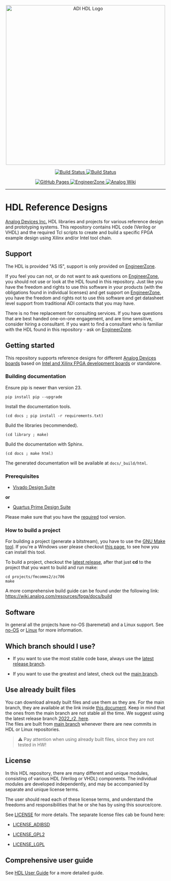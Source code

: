 <p align="center">
<img src="docs/sources/HDL_logo.png" width="500" alt="ADI HDL Logo"> </br>
</p>

<p align="center">
<a href="https://github.com/analogdevicesinc/hdl/actions">
<img src="https://github.com/analogdevicesinc/hdl/actions/workflows/check_for_guideline_rules.yml/badge.svg" alt="Build Status">
</a>

<a href="https://github.com/analogdevicesinc/hdl/actions">
<img src="https://github.com/analogdevicesinc/hdl/actions/workflows/test_n_lint.yml/badge.svg" alt="Build Status">
</a>
</p>

<p align="center">
<a href="http://analogdevicesinc.github.io/hdl/">
<img alt="GitHub Pages" src="https://img.shields.io/badge/docs-GitHub%20Pages-blue.svg">
</a>

<a href="https://ez.analog.com/fpga/f/q-a">
<img alt="EngineerZone" src="https://img.shields.io/badge/Support-on%20EngineerZone-blue.svg">
</a>

<a href="https://wiki.analog.com/resources/fpga/docs/hdl">
<img alt="Analog Wiki" src="https://img.shields.io/badge/Wiki-on%20wiki.analog.com-blue.svg">
</a>
</p>

---
# HDL Reference Designs

[Analog Devices Inc.](http://www.analog.com/en/index.html) HDL libraries and projects for various reference design and prototyping systems.
This repository contains HDL code (Verilog or VHDL) and the required Tcl scripts to create and build a specific FPGA 
example design using Xilinx and/or Intel tool chain.

## Support

The HDL is provided "AS IS", support is only provided on [EngineerZone](https://ez.analog.com/community/fpga).

If you feel you can not, or do not want to ask questions on [EngineerZone](https://ez.analog.com/community/fpga), you should not use or look at the HDL found in this repository. Just like you have the freedom and rights to use this software in your products (with the obligations found in individual licenses) and get support on [EngineerZone](https://ez.analog.com/community/fpga), you have the freedom and rights not to use this software and get datasheet level support from traditional ADI contacts that you may have.

There is no free replacement for consulting services. If you have questions that are best handed one-on-one engagement, and are time sensitive, consider hiring a consultant. If you want to find a consultant who is familiar with the HDL found in this repository - ask on [EngineerZone](https://ez.analog.com/community/fpga).

## Getting started

This repository supports reference designs for different [Analog Devices boards](../main/projects) based on [Intel and Xilinx FPGA development boards](../main/projects/common) or standalone.

### Building documentation

Ensure pip is newer than version 23.
```
pip install pip --upgrade
```
Install the documentation tools.
```
(cd docs ; pip install -r requirements.txt)
```
Build the libraries (recommended).
```
(cd library ; make)
```
Build the documentation with Sphinx.
```
(cd docs ; make html)
```
The generated documentation will be available at `docs/_build/html`.

### Prerequisites

 * [Vivado Design Suite](https://www.xilinx.com/support/download.html)

**or**

 * [Quartus Prime Design Suite](https://www.altera.com/downloads/download-center.html)
 
Please make sure that you have the [required](https://github.com/analogdevicesinc/hdl/releases) tool version.

### How to build a project

For building a project (generate a bitstream), you have to use the [GNU Make tool](https://www.gnu.org/software/make/). If you're a 
Windows user please checkout [this page](https://wiki.analog.com/resources/fpga/docs/build#windows_environment_setup), to see how you can install this tool.

To build a project, checkout the [latest release](https://github.com/analogdevicesinc/hdl/releases), after that just **cd** to the 
project that you want to build and run make:
```
cd projects/fmcomms2/zc706
make
```

A more comprehensive build guide can be found under the following link: 
<https://wiki.analog.com/resources/fpga/docs/build>

## Software

In general all the projects have no-OS (baremetal) and a Linux support. See [no-OS](https://github.com/analogdevicesinc/no-OS) or [Linux](https://github.com/analogdevicesinc/Linux) for
more information.

## Which branch should I use?

  * If you want to use the most stable code base, always use the [latest release branch](https://github.com/analogdevicesinc/hdl/releases).

  * If you want to use the greatest and latest, check out the [main branch](https://github.com/analogdevicesinc/hdl/tree/main).

## Use already built files

You can download already built files and use them as they are.
For the main branch, they are available at the link inside [this document](https://swdownloads.analog.com/cse/boot_partition_files/main/latest_boot.txt). Keep in mind that the ones from the main branch are not stable all the time.
We suggest using the latest release branch [2022_r2, here](https://swdownloads.analog.com/cse/boot_partition_files/2022_r2/latest_boot.txt).  
The files are built from [main branch](https://github.com/analogdevicesinc/hdl/tree/main) whenever there are new commits in HDL or Linux repositories.  

> :warning: Pay attention when using already built files, since they are not tested in HW!

## License

In this HDL repository, there are many different and unique modules, consisting
of various HDL (Verilog or VHDL) components. The individual modules are
developed independently, and may be accompanied by separate and unique license
terms.

The user should read each of these license terms, and understand the
freedoms and responsibilities that he or she has by using this source/core.

See [LICENSE](../main/LICENSE) for more details. The separate license files
cab be found here:

 * [LICENSE_ADIBSD](../main/LICENSE_ADIBSD)

 * [LICENSE_GPL2](../main/LICENSE_GPL2)

 * [LICENSE_LGPL](../main/LICENSE_LGPL)

## Comprehensive user guide

See [HDL User Guide](https://wiki.analog.com/resources/fpga/docs/hdl) for a more detailed guide.

